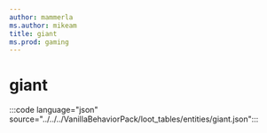 ```yaml
---
author: mammerla
ms.author: mikeam
title: giant
ms.prod: gaming
---
```


# giant 

:::code language="json" source="../../../VanillaBehaviorPack/loot_tables/entities/giant.json":::